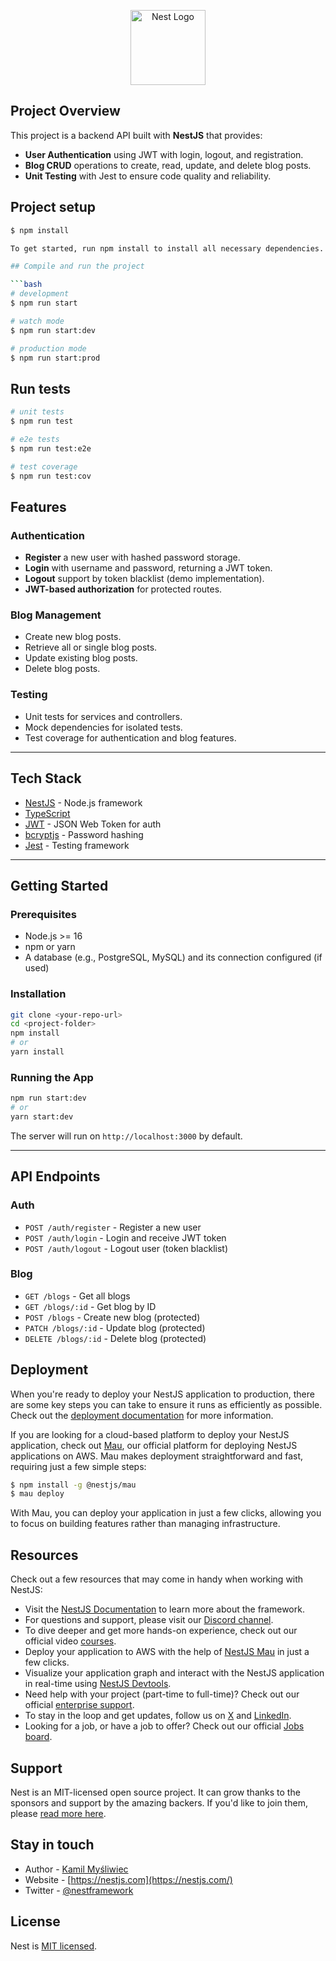 <p align="center">
  <a href="http://nestjs.com/" target="blank"><img src="https://nestjs.com/img/logo-small.svg" width="120" alt="Nest Logo" /></a>
</p>

[circleci-image]: https://img.shields.io/circleci/build/github/nestjs/nest/master?token=abc123def456
[circleci-url]: https://circleci.com/gh/nestjs/nest

## Project Overview

This project is a backend API built with **NestJS** that provides:

- **User Authentication** using JWT with login, logout, and registration.
- **Blog CRUD** operations to create, read, update, and delete blog posts.
- **Unit Testing** with Jest to ensure code quality and reliability.

## Project setup

```bash
$ npm install

To get started, run npm install to install all necessary dependencies. After installation, open the app.module.ts file and configure your MySQL credentials (such as host, port, username, password, and database) inside the TypeOrmModule.forRoot() section. Make sure to manually create a MySQL database named "blog" before running the application. This will ensure a proper connection between your NestJS backend and the MySQL database.

## Compile and run the project

```bash
# development
$ npm run start

# watch mode
$ npm run start:dev

# production mode
$ npm run start:prod
```

## Run tests

```bash
# unit tests
$ npm run test

# e2e tests
$ npm run test:e2e

# test coverage
$ npm run test:cov
```

## Features

### Authentication

- **Register** a new user with hashed password storage.
- **Login** with username and password, returning a JWT token.
- **Logout** support by token blacklist (demo implementation).
- **JWT-based authorization** for protected routes.

### Blog Management

- Create new blog posts.
- Retrieve all or single blog posts.
- Update existing blog posts.
- Delete blog posts.

### Testing

- Unit tests for services and controllers.
- Mock dependencies for isolated tests.
- Test coverage for authentication and blog features.

---

## Tech Stack

- [NestJS](https://nestjs.com/) - Node.js framework
- [TypeScript](https://www.typescriptlang.org/)
- [JWT](https://jwt.io/) - JSON Web Token for auth
- [bcryptjs](https://github.com/dcodeIO/bcrypt.js) - Password hashing
- [Jest](https://jestjs.io/) - Testing framework

---

## Getting Started

### Prerequisites

- Node.js >= 16
- npm or yarn
- A database (e.g., PostgreSQL, MySQL) and its connection configured (if used)

### Installation

```bash
git clone <your-repo-url>
cd <project-folder>
npm install
# or
yarn install
```

### Running the App

```bash
npm run start:dev
# or
yarn start:dev
```

The server will run on `http://localhost:3000` by default.

---

## API Endpoints

### Auth

- `POST /auth/register` - Register a new user  
- `POST /auth/login` - Login and receive JWT token  
- `POST /auth/logout` - Logout user (token blacklist)

### Blog

- `GET /blogs` - Get all blogs  
- `GET /blogs/:id` - Get blog by ID  
- `POST /blogs` - Create new blog (protected)  
- `PATCH /blogs/:id` - Update blog (protected)  
- `DELETE /blogs/:id` - Delete blog (protected)

## Deployment

When you're ready to deploy your NestJS application to production, there are some key steps you can take to ensure it runs as efficiently as possible. Check out the [deployment documentation](https://docs.nestjs.com/deployment) for more information.

If you are looking for a cloud-based platform to deploy your NestJS application, check out [Mau](https://mau.nestjs.com), our official platform for deploying NestJS applications on AWS. Mau makes deployment straightforward and fast, requiring just a few simple steps:

```bash
$ npm install -g @nestjs/mau
$ mau deploy
```

With Mau, you can deploy your application in just a few clicks, allowing you to focus on building features rather than managing infrastructure.

## Resources

Check out a few resources that may come in handy when working with NestJS:

- Visit the [NestJS Documentation](https://docs.nestjs.com) to learn more about the framework.
- For questions and support, please visit our [Discord channel](https://discord.gg/G7Qnnhy).
- To dive deeper and get more hands-on experience, check out our official video [courses](https://courses.nestjs.com/).
- Deploy your application to AWS with the help of [NestJS Mau](https://mau.nestjs.com) in just a few clicks.
- Visualize your application graph and interact with the NestJS application in real-time using [NestJS Devtools](https://devtools.nestjs.com).
- Need help with your project (part-time to full-time)? Check out our official [enterprise support](https://enterprise.nestjs.com).
- To stay in the loop and get updates, follow us on [X](https://x.com/nestframework) and [LinkedIn](https://linkedin.com/company/nestjs).
- Looking for a job, or have a job to offer? Check out our official [Jobs board](https://jobs.nestjs.com).

## Support

Nest is an MIT-licensed open source project. It can grow thanks to the sponsors and support by the amazing backers. If you'd like to join them, please [read more here](https://docs.nestjs.com/support).

## Stay in touch

- Author - [Kamil Myśliwiec](https://twitter.com/kammysliwiec)
- Website - [https://nestjs.com](https://nestjs.com/)
- Twitter - [@nestframework](https://twitter.com/nestframework)

## License

Nest is [MIT licensed](https://github.com/nestjs/nest/blob/master/LICENSE).
